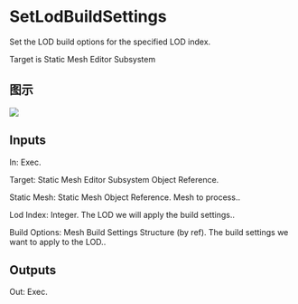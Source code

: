 # SetLodBuildSettings

Set the LOD build options for the specified LOD index.

Target is Static Mesh Editor Subsystem

## 图示

![]($-20221218-18541206.png)

## Inputs

In: Exec.

Target: Static Mesh Editor Subsystem Object Reference.

Static Mesh: Static Mesh Object Reference. Mesh to process..

Lod Index: Integer. The LOD we will apply the build settings..

Build Options: Mesh Build Settings Structure (by ref). The build settings we want to apply to the LOD..  

## Outputs

Out: Exec.

